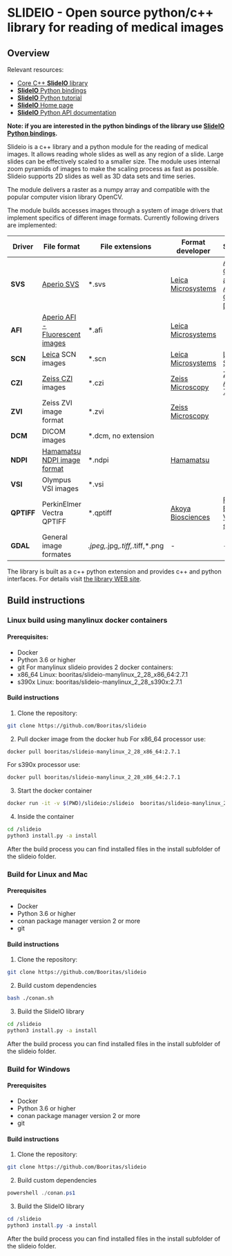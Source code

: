 # SLIDEIO - Open source python/c++ library for reading of medical images
## Overview
Relevant resources:
- [Core C++ **SlideIO** library](https://github.com/Booritas/slideio)
- [**SlideIO** Python bindings](https://github.com/Booritas/slideio-python)
- [**SlideIO** Python tutorial](https://github.com/Booritas/slideio-tutorial)
- [**SlideIO** Home page](https://www.slideio.com/)
- [**SlideIO** Python API documentation](https://www.slideio.com/sphinx)

**Note: if you are interested in the python bindings of the library use [**SlideIO** Python bindings](https://github.com/Booritas/slideio-python).**

Slideio is a c++ library and a python module for the reading of medical images. It allows reading whole slides as well as any region of a slide. Large slides can be effectively scaled to a smaller size. The module uses internal zoom pyramids of images to make the scaling process as fast as possible. Slideio supports 2D slides as well as 3D data sets and time series.

The module delivers a raster as a numpy array and compatible with the popular computer vision library OpenCV.

The module builds accesses images through a system of image drivers that implement specifics of different image formats. Currently following drivers are implemented:

| **Driver** | **File format** | **File extensions** | **Format developer** | **Scanners** |
|---|---|---|---|---|
| **SVS** | [Aperio SVS](https://www.leicabiosystems.com/en-de/digital-pathology/manage/aperio-imagescope/) | *.svs | [Leica Microsystems](https://www.leicabiosystems.com/) | [Aperio GT 450 and Aperio GT 450 DX](https://www.leicabiosystems.com/en-de/digital-pathology/scan/) |
| **AFI** | [Aperio AFI - Fluorescent images](https://www.pathologynews.com/fileformats/leica-afi/) | *.afi | [Leica Microsystems](https://www.leicabiosystems.com/) |  |
| **SCN** | [Leica](https://www.leica-microsystems.com/) SCN images | *.scn | [Leica Microsystems](https://www.leicabiosystems.com/) | [Leica SCN400](https://www.leicabiosystems.com/en-de/news-events/leica-microsystems-launches-scn400-f-combined-fluorescence-and-brightfield-slide/) |
| **CZI** | [Zeiss CZI](https://www.zeiss.com/microscopy/en/products/software/zeiss-zen/czi-image-file-format.html) images | *.czi | [Zeiss Microscopy](https://www.zeiss.com/microscopy/en/home.html?vaURL=www.zeiss.com/microscopy) | [ZEISS Axioscan 7](https://www.zeiss.com/microscopy/en/products/imaging-systems/axioscan-for-biology.html) |
| **ZVI** | Zeiss ZVI image format | *.zvi | [Zeiss Microscopy](https://www.zeiss.com/microscopy/en/home.html?vaURL=www.zeiss.com/microscopy) |  |
| **DCM** | DICOM images | *.dcm, no extension |  |  |
| **NDPI** | [Hamamatsu NDPI image format](https://www.hamamatsu.com/eu/en/product/life-science-and-medical-systems/digital-slide-scanner/U12388-01.html) | *.ndpi | [Hamamatsu](https://www.hamamatsu.com/eu/en.html) |  |
| **VSI** | Olympus VSI images | *.vsi |  |  |
| **QPTIFF** | PerkinElmer Vectra QPTIFF | *.qptiff | [Akoya Biosciences](https://www.akoyabio.com/software-data-analysis/) | [Perkin Elmer Vectra scanner](https://www.akoyabio.com/phenoimager/instruments/vectra-3-0/) |
| **GDAL** | General image formates | *.jpeg,*.jpg,*.tiff,*.tiff,*.png | - | - |

The library is built as a c++ python extension and provides c++ and python interfaces.
For details visit [the library WEB site](https://booritas.github.io/slideio/).
## Build instructions
### Linux build using manylinux docker containers
#### Prerequisites:
- Docker
- Python 3.6 or higher
- git
For manylinux slideio provides 2 docker containers:
- x86_64 Linux: booritas/slideio-manylinux_2_28_x86_64:2.7.1
- s390x Linux: booritas/slideio-manylinux_2_28_s390x:2.7.1
#### Build instructions
1. Clone the repository:
```bash
git clone https://github.com/Booritas/slideio
```
2. Pull docker image from the docker hub
For x86_64 processor use:
```bash
docker pull booritas/slideio-manylinux_2_28_x86_64:2.7.1
```
For s390x processor use:
```bash
docker pull booritas/slideio-manylinux_2_28_x86_64:2.7.1
```
3. Start the docker container
```bash
docker run -it -v $(PWD)/slideio:/slideio  booritas/slideio-manylinux_2_28_x86_64:2.7.1 bash
```
4. Inside the container
```bash
cd /slideio
python3 install.py -a install
```
After the build process you can find installed files in the install subfolder of the slideio folder.

### Build for Linux and Mac
#### Prerequisites
- Docker
- Python 3.6 or higher
- conan package manager version 2 or more
- git
#### Build instructions
1. Clone the repository:
```bash
git clone https://github.com/Booritas/slideio
```
2. Build custom dependencies
```bash
bash ./conan.sh
```
3. Build the SlideIO library
```bash
cd /slideio
python3 install.py -a install
```
After the build process you can find installed files in the install subfolder of the slideio folder.

### Build for Windows
#### Prerequisites
- Docker
- Python 3.6 or higher
- conan package manager version 2 or more
- git
#### Build instructions
1. Clone the repository:
```bash
git clone https://github.com/Booritas/slideio
```
2. Build custom dependencies
```powershell
powershell ./conan.ps1
```
3. Build the SlideIO library
```powershell
cd /slideio
python3 install.py -a install
```
After the build process you can find installed files in the install subfolder of the slideio folder.
